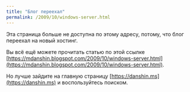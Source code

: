 ```yaml
---
title: "Блог переехал"
permalink: /2009/10/windows-server.html
---
```

Эта страница больше не доступна по этому адресу, потому, что блог переехал на новый хостинг.

Вы всё ещё можете прочитать статью по этой ссылке [https://mdanshin.blogspot.com/2009/10/windows-server.html](https://mdanshin.blogspot.com/2009/10/windows-server.html).

Но лучше зайдите на главную страницу [https://danshin.ms](https://danshin.ms) и воспользуйтесь поиском.